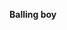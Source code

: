 <b>Balling boy</b>

<!---
ManLivesInACave/ManLivesInACave is a ✨ special ✨ repository because its `README.md` (this file) appears on your GitHub profile.
You can click the Preview link to take a look at your changes.
--->
